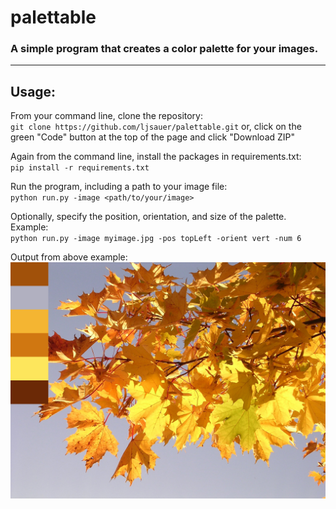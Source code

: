 # palettable

### A simple program that creates a color palette for your images.

__________________________________________________________________
## Usage:

From your command line, clone the repository:<br>
`git clone https://github.com/ljsauer/palettable.git`
or, click on the green "Code" button at the top of the page and click "Download ZIP"<br>

Again from the command line, install the packages in requirements.txt:<br>
`pip install -r requirements.txt`<br>

Run the program, including a path to your image file:<br>
`python run.py -image <path/to/your/image>`<br>

Optionally, specify the position, orientation, and size of the palette. Example:<br>
`python run.py -image myimage.jpg -pos topLeft -orient vert -num 6`<br>

Output from above example:<br>
![Maple leaves](examples/maple.jpg "Maple leaves")
